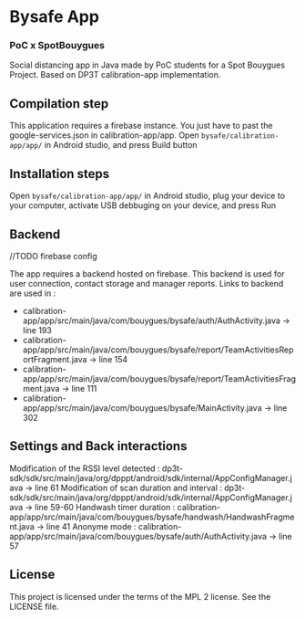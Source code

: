 # Bysafe App
### PoC x SpotBouygues

Social distancing app in Java made by PoC students for a Spot Bouygues Project.
Based on DP3T calibration-app implementation.

## Compilation step

This application requires a firebase instance. You just have to past the google-services.json in calibration-app/app.
Open ```bysafe/calibration-app/app/``` in Android studio, and press Build button

## Installation steps

Open ```bysafe/calibration-app/app/``` in Android studio, plug your device to your computer, 
activate USB debbuging on your device, and press Run

## Backend
//TODO firebase config

The app requires a backend hosted on firebase.
This backend is used for user connection, contact storage and manager reports.
Links to backend are used in : 
- calibration-app/app/src/main/java/com/bouygues/bysafe/auth/AuthActivity.java -> line 193
- calibration-app/app/src/main/java/com/bouygues/bysafe/report/TeamActivitiesReportFragment.java -> line 154
- calibration-app/app/src/main/java/com/bouygues/bysafe/report/TeamActivitiesFragment.java -> line 111
- calibration-app/app/src/main/java/com/bouygues/bysafe/MainActivity.java -> line 302

## Settings and Back interactions

Modification of the RSSI level detected : dp3t-sdk/sdk/src/main/java/org/dpppt/android/sdk/internal/AppConfigManager.java -> line 61
Modification of scan duration and interval : dp3t-sdk/sdk/src/main/java/org/dpppt/android/sdk/internal/AppConfigManager.java -> line 59-60
Handwash timer duration : calibration-app/app/src/main/java/com/bouygues/bysafe/handwash/HandwashFragment.java -> line 41
Anonyme mode : calibration-app/app/src/main/java/com/bouygues/bysafe/auth/AuthActivity.java -> line 57

## License
This project is licensed under the terms of the MPL 2 license. See the LICENSE file.
